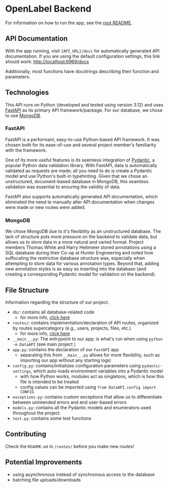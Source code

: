 # OpenLabel Backend

For information on how to run the app, see the [root README](../../README.md).

## API Documentation

With the app running, visit `{API_URL}/docs` for automatically generated API documentation. If you are using the default configuration settings, this link should work: <http://localhost:6969/docs>

Additionally, most functions have docstrings describing their function and parameters.

## Technologies

This API runs on Python (developed and tested using version 3.12) and uses [FastAPI](https://fastapi.tiangolo.com/) as its primary API framework/package. For our database, we chose to use [MongoDB](https://www.mongodb.com/).

### FastAPI

FastAPI is a performant, easy-to-use Python-based API framework. It was chosen both for its ease-of-use and several project member's familiarity with the framework.

One of its more useful features is its seemless integration of [Pydantic](https://docs.pydantic.dev/latest/), a popular Python data validation library. With FastAPI, data is automatically validated as requests are made; all you need to do is create a Pydantic model and use Python's built-in typehinting. Given that we chose an unstructured, document-based database in MongoDB, this seamless validation was essential to ensuring the validity of data.

FastAPI also supports automatically generated API documentation, which eliminated the need to manually alter API documentation when changes were made or new routes were added.

### MongoDB

We chose MongoDB due to it's flexibility as an unstructured database. The lack of structure puts more pressure on the backend to validate data, but allows us to store data in a more natural and varied format. Project members Thomas White and Harry Heitmeier stored annotations using a SQL database during their Co-op at Hunter Engineering and noted how suffocating the restrictive database structure was, especially when attempting to store data for various annotation types. Beyond that, adding new annotation styles is as easy as inserting into the database (and creating a corresponding Pydantic model for validation on the backend).

## File Structure

Information regarding the structure of our project.

- `db/`: contains all database-related code
  - for more info, [click here](./db/README.md)
- `routes/`: contains implementation/declaration of API routes, organized by routes supercategory (e.g., users, projects, files, etc.)
  - for more info, [click here](./routes/README.md)
- `__main__.py`: The entrypoint to our app; is what's run when using `python -m DataAPI` (see main project )
- `app.py`: contains the declaration of our `FastAPI` app
  - separating this from `__main__.py` allows for more flexibility, such as importing our app without any starting logic
- `config.py`: contains/initializes configuration parameters using `pydantic-settings`, which auto-loads environment variables into a Pydantic model
  - with how Python works, modules act as singletons, which is how this file is intended to be treated
  - config values can be imported using `from DataAPI.config import CONFIG`
- `exceptions.py`: contains custom exceptions that allow us to differentiate between unintended errors and end user-based errors
- `models.py`: contains all the Pydantic models and enumerators used throughout the project.
- `test.py`: contains some test functions

## Contributing

Check the `README.md` in `/routes/` before you make new routes!

## Potential Improvements

- using asynchronous instead of synchronous access to the database
- batching file uploads/downloads
